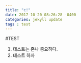 ```yaml
---
title: "c!"
date: 2017-10-20 08:26:28 -0400
categories: jekyll update
tags : test
---
```


#TEST
1. 테스트는 존나 중요하다.
2. 테스트 하자